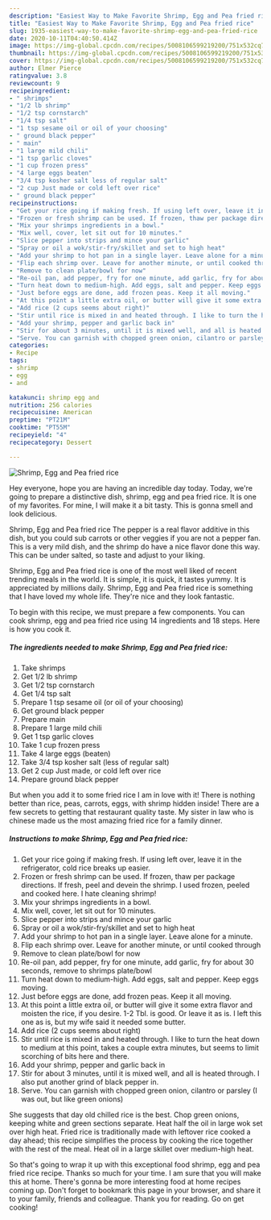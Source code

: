 ```yaml
---
description: "Easiest Way to Make Favorite Shrimp, Egg and Pea fried rice"
title: "Easiest Way to Make Favorite Shrimp, Egg and Pea fried rice"
slug: 1935-easiest-way-to-make-favorite-shrimp-egg-and-pea-fried-rice
date: 2020-10-11T04:40:50.414Z
image: https://img-global.cpcdn.com/recipes/5008106599219200/751x532cq70/shrimp-egg-and-pea-fried-rice-recipe-main-photo.jpg
thumbnail: https://img-global.cpcdn.com/recipes/5008106599219200/751x532cq70/shrimp-egg-and-pea-fried-rice-recipe-main-photo.jpg
cover: https://img-global.cpcdn.com/recipes/5008106599219200/751x532cq70/shrimp-egg-and-pea-fried-rice-recipe-main-photo.jpg
author: Elmer Pierce
ratingvalue: 3.8
reviewcount: 9
recipeingredient:
- " shrimps"
- "1/2 lb shrimp"
- "1/2 tsp cornstarch"
- "1/4 tsp salt"
- "1 tsp sesame oil or oil of your choosing"
- " ground black pepper"
- " main"
- "1 large mild chili"
- "1 tsp garlic cloves"
- "1 cup frozen press"
- "4 large eggs beaten"
- "3/4 tsp kosher salt less of regular salt"
- "2 cup Just made or cold left over rice"
- " ground black pepper"
recipeinstructions:
- "Get your rice going if making fresh. If using left over, leave it in the refrigerator, cold rice breaks up easier."
- "Frozen or fresh shrimp can be used. If frozen, thaw per package directions. If fresh, peel and devein the shrimp. I used frozen, peeled and cooked here. I hate cleaning shrimp!"
- "Mix your shrimps ingredients in a bowl."
- "Mix well, cover, let sit out for 10 minutes."
- "Slice pepper into strips and mince your garlic"
- "Spray or oil a wok/stir-fry/skillet and set to high heat"
- "Add your shrimp to hot pan in a single layer. Leave alone for a minute."
- "Flip each shrimp over. Leave for another minute, or until cooked through"
- "Remove to clean plate/bowl for now"
- "Re-oil pan, add pepper, fry for one minute, add garlic, fry for about 30 seconds, remove to shrimps plate/bowl"
- "Turn heat down to medium-high. Add eggs, salt and pepper. Keep eggs moving."
- "Just before eggs are done, add frozen peas. Keep it all moving."
- "At this point a little extra oil, or butter will give it some extra flavor and moisten the rice, if you desire. 1-2 Tbl. is good. Or leave it as is. I left this one as is, but my wife said it needed some butter."
- "Add rice (2 cups seems about right)"
- "Stir until rice is mixed in and heated through. I like to turn the heat down to medium at this point, takes a couple extra minutes, but seems to limit scorching of bits here and there."
- "Add your shrimp, pepper and garlic back in"
- "Stir for about 3 minutes, until it is mixed well, and all is heated through. I also put another grind of black pepper in."
- "Serve. You can garnish with chopped green onion, cilantro or parsley (I was out, but like green onions)"
categories:
- Recipe
tags:
- shrimp
- egg
- and

katakunci: shrimp egg and 
nutrition: 256 calories
recipecuisine: American
preptime: "PT21M"
cooktime: "PT55M"
recipeyield: "4"
recipecategory: Dessert

---
```



![Shrimp, Egg and Pea fried rice](https://img-global.cpcdn.com/recipes/5008106599219200/751x532cq70/shrimp-egg-and-pea-fried-rice-recipe-main-photo.jpg)

Hey everyone, hope you are having an incredible day today. Today, we're going to prepare a distinctive dish, shrimp, egg and pea fried rice. It is one of my favorites. For mine, I will make it a bit tasty. This is gonna smell and look delicious.

Shrimp, Egg and Pea fried rice The pepper is a real flavor additive in this dish, but you could sub carrots or other veggies if you are not a pepper fan. This is a very mild dish, and the shrimp do have a nice flavor done this way. This can be under salted, so taste and adjust to your liking.

Shrimp, Egg and Pea fried rice is one of the most well liked of recent trending meals in the world. It is simple, it is quick, it tastes yummy. It is appreciated by millions daily. Shrimp, Egg and Pea fried rice is something that I have loved my whole life. They're nice and they look fantastic.


To begin with this recipe, we must prepare a few components. You can cook shrimp, egg and pea fried rice using 14 ingredients and 18 steps. Here is how you cook it.

<!--inarticleads1-->

##### The ingredients needed to make Shrimp, Egg and Pea fried rice:

1. Take  shrimps
1. Get 1/2 lb shrimp
1. Get 1/2 tsp cornstarch
1. Get 1/4 tsp salt
1. Prepare 1 tsp sesame oil (or oil of your choosing)
1. Get  ground black pepper
1. Prepare  main
1. Prepare 1 large mild chili
1. Get 1 tsp garlic cloves
1. Take 1 cup frozen press
1. Take 4 large eggs (beaten)
1. Take 3/4 tsp kosher salt (less of regular salt)
1. Get 2 cup Just made, or cold left over rice
1. Prepare  ground black pepper


But when you add it to some fried rice I am in love with it! There is nothing better than rice, peas, carrots, eggs, with shrimp hidden inside! There are a few secrets to getting that restaurant quality taste. My sister in law who is chinese made us the most amazing fried rice for a family dinner. 

<!--inarticleads2-->

##### Instructions to make Shrimp, Egg and Pea fried rice:

1. Get your rice going if making fresh. If using left over, leave it in the refrigerator, cold rice breaks up easier.
1. Frozen or fresh shrimp can be used. If frozen, thaw per package directions. If fresh, peel and devein the shrimp. I used frozen, peeled and cooked here. I hate cleaning shrimp!
1. Mix your shrimps ingredients in a bowl.
1. Mix well, cover, let sit out for 10 minutes.
1. Slice pepper into strips and mince your garlic
1. Spray or oil a wok/stir-fry/skillet and set to high heat
1. Add your shrimp to hot pan in a single layer. Leave alone for a minute.
1. Flip each shrimp over. Leave for another minute, or until cooked through
1. Remove to clean plate/bowl for now
1. Re-oil pan, add pepper, fry for one minute, add garlic, fry for about 30 seconds, remove to shrimps plate/bowl
1. Turn heat down to medium-high. Add eggs, salt and pepper. Keep eggs moving.
1. Just before eggs are done, add frozen peas. Keep it all moving.
1. At this point a little extra oil, or butter will give it some extra flavor and moisten the rice, if you desire. 1-2 Tbl. is good. Or leave it as is. I left this one as is, but my wife said it needed some butter.
1. Add rice (2 cups seems about right)
1. Stir until rice is mixed in and heated through. I like to turn the heat down to medium at this point, takes a couple extra minutes, but seems to limit scorching of bits here and there.
1. Add your shrimp, pepper and garlic back in
1. Stir for about 3 minutes, until it is mixed well, and all is heated through. I also put another grind of black pepper in.
1. Serve. You can garnish with chopped green onion, cilantro or parsley (I was out, but like green onions)


She suggests that day old chilled rice is the best. Chop green onions, keeping white and green sections separate. Heat half the oil in large wok set over high heat. Fried rice is traditionally made with leftover rice cooked a day ahead; this recipe simplifies the process by cooking the rice together with the rest of the meal. Heat oil in a large skillet over medium-high heat. 

So that's going to wrap it up with this exceptional food shrimp, egg and pea fried rice recipe. Thanks so much for your time. I am sure that you will make this at home. There's gonna be more interesting food at home recipes coming up. Don't forget to bookmark this page in your browser, and share it to your family, friends and colleague. Thank you for reading. Go on get cooking!
